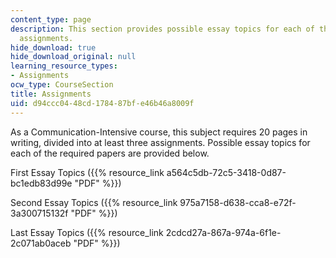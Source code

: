 ```yaml
---
content_type: page
description: This section provides possible essay topics for each of the course writing
  assignments.
hide_download: true
hide_download_original: null
learning_resource_types:
- Assignments
ocw_type: CourseSection
title: Assignments
uid: d94ccc04-48cd-1784-87bf-e46b46a8009f
---
```


As a Communication-Intensive course, this subject requires 20 pages in writing, divided into at least three assignments. Possible essay topics for each of the required papers are provided below.

First Essay Topics ({{% resource_link a564c5db-72c5-3418-0d87-bc1edb83d99e "PDF" %}})

Second Essay Topics ({{% resource_link 975a7158-d638-cca8-e72f-3a300715132f "PDF" %}})

Last Essay Topics ({{% resource_link 2cdcd27a-867a-974a-6f1e-2c071ab0aceb "PDF" %}})
